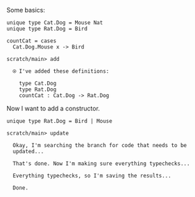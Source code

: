 Some basics:

``` unison
unique type Cat.Dog = Mouse Nat
unique type Rat.Dog = Bird

countCat = cases
  Cat.Dog.Mouse x -> Bird
```

``` ucm
scratch/main> add

  ⍟ I've added these definitions:
  
    type Cat.Dog
    type Rat.Dog
    countCat : Cat.Dog -> Rat.Dog

```
Now I want to add a constructor.

``` unison
unique type Rat.Dog = Bird | Mouse
```

``` ucm
scratch/main> update

  Okay, I'm searching the branch for code that needs to be
  updated...

  That's done. Now I'm making sure everything typechecks...

  Everything typechecks, so I'm saving the results...

  Done.

```
